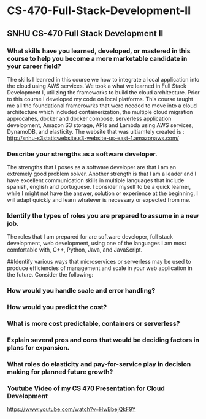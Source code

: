 # CS-470-Full-Stack-Development-II
## SNHU CS-470 Full Stack Development II

### What skills have you learned, developed, or mastered in this course to help you become a more marketable candidate in your career field?
The skills I leanred in this course we how to integrate a local application into the cloud using AWS services. We took a what we learned in Full Stack Development I, utilizing the frameworks to build the cloud architecture. Prior to this course I developed my code on local platforms. This course taught me all the foundational framerowrks that were needed to move into a cloud architecture which included containerization, the multiple cloud migration approcahes, docker and docker compose, serverless application development, Amazon S3 storage, APIs and Lambda using AWS services, DynamoDB, and elasticity. The website that was ultiamtely created is : http://snhu-s3staticwebsite.s3-website-us-east-1.amazonaws.com/

### Describe your strengths as a software developer.
The strengths that I poses as a software developer are that i am an extremely good problem solver. Another strength is that I am a leader and I have excellent communication skills in multiple languages that include spanish, english and portuguese. I consider myself to be a quick learner, while I might not have the answer, solution or experience at the beginning, I will adapt quickly and learn whatever is necessary or expected from me.

### Identify the types of roles you are prepared to assume in a new job.
The roles that I am prepared for are software developer, full stack development, web development, using one of the languages I am most comfortable with, C++, Python, Java, and JavaScript.

##Identify various ways that microservices or serverless may be used to produce efficiencies of management and scale in your web application in the future. Consider the following:

### How would you handle scale and error handling?


### How would you predict the cost?


### What is more cost predictable, containers or serverless?


### Explain several pros and cons that would be deciding factors in plans for expansion.


### What roles do elasticity and pay-for-service play in decision making for planned future growth?


### Youtube Video of my CS 470 Presentation for Cloud Development
https://www.youtube.com/watch?v=HwBbejQkF9Y
